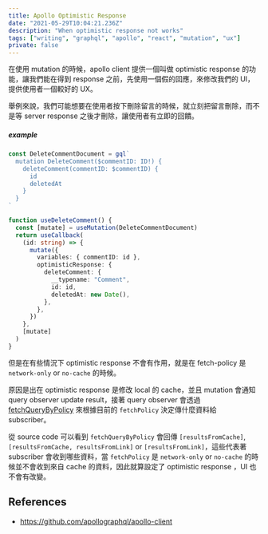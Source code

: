 ```yaml
---
title: Apollo Optimistic Response
date: "2021-05-29T10:04:21.236Z"
description: "When optimistic response not works"
tags: ["writing", "graphql", "apollo", "react", "mutation", "ux"]
private: false
---
```


在使用 mutation 的時候，apollo client 提供一個叫做 optimistic response 的功能，讓我們能在得到 response 之前，先使用一個假的回應，來修改我們的 UI，提供使用者一個較好的 UX。

舉例來說，我們可能想要在使用者按下刪除留言的時候，就立刻把留言刪除，而不是等 server response 之後才刪除，讓使用者有立即的回饋。

##### example

```ts
const DeleteCommentDocument = gql`
  mutation DeleteComment($commentID: ID!) {
    deleteComment(commentID: $commentID) {
      id
      deletedAt
    }
  }
`

function useDeleteComment() {
  const [mutate] = useMutation(DeleteCommentDocument)
  return useCallback(
    (id: string) => {
      mutate({
        variables: { commentID: id },
        optimisticResponse: {
          deleteComment: {
            __typename: "Comment",
            id: id,
            deletedAt: new Date(),
          },
        },
      })
    },
    [mutate]
  )
}
```

但是在有些情況下 optimistic response 不會有作用，就是在 fetch-policy 是 `network-only` or `no-cache` 的時候。

原因是出在 optimistic response 是修改 local 的 cache，並且 mutation 會通知 query observer update result，接著 query observer 會透過 [fetchQueryByPolicy](https://github.com/apollographql/apollo-client/blob/18b439e1b151f1e41385ff5cd3186a230cefee4c/src/core/QueryManager.ts#L1030) 來根據目前的 `fetchPolicy` 決定傳什麼資料給 subscriber。

從 source code 可以看到 `fetchQueryByPolicy` 會回傳 `[resultsFromCache]`, `[resultsFromCache, resultsFromLink]` or `[resultsFromLink]`，這些代表著 subscriber 會收到哪些資料，當 `fetchPolicy` 是 `network-only` or `no-cache` 的時候並不會收到來自 cache 的資料，因此就算設定了 optimistic response ，UI 也不會有改變。

## References

- https://github.com/apollographql/apollo-client
